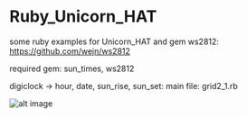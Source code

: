 # Ruby_Unicorn_HAT
some ruby examples for Unicorn_HAT and gem ws2812: https://github.com/wejn/ws2812

required gem: sun_times, ws2812

digiclock -> hour, date, sun_rise, sun_set: 
main file: grid2_1.rb

![alt image](https://lh4.googleusercontent.com/AszdFQq03GqO1a4vk1ik2j6LYXPemyuAGt8jojIS85n27teXmmbYdIi30W1D6LASm2vr6KbZhGoq3Z8Jqpb-=w1920-h938)
